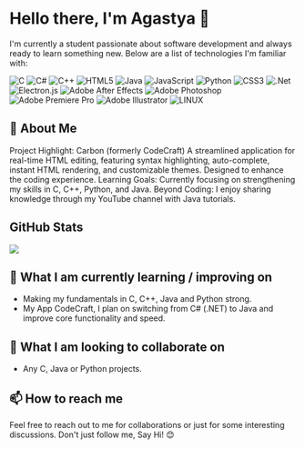 # Hello there, I'm Agastya 👋
I'm currently a student passionate about software development and always ready to learn something new. Below are a list of technologies I'm familiar with:

![C](https://img.shields.io/badge/c-%2300599C.svg?style=for-the-badge&logo=c&logoColor=white) ![C#](https://img.shields.io/badge/c%23-%23239120.svg?style=for-the-badge&logo=c-sharp&logoColor=white) ![C++](https://img.shields.io/badge/c++-%2300599C.svg?style=for-the-badge&logo=c%2B%2B&logoColor=white) ![HTML5](https://img.shields.io/badge/html5-%23E34F26.svg?style=for-the-badge&logo=html5&logoColor=white) ![Java](https://img.shields.io/badge/java-%23ED8B00.svg?style=for-the-badge&logo=java&logoColor=white) ![JavaScript](https://img.shields.io/badge/javascript-%23323330.svg?style=for-the-badge&logo=javascript&logoColor=%23F7DF1E) ![Python](https://img.shields.io/badge/python-3670A0?style=for-the-badge&logo=python&logoColor=ffdd54) ![CSS3](https://img.shields.io/badge/css3-%231572B6.svg?style=for-the-badge&logo=css3&logoColor=white) ![.Net](https://img.shields.io/badge/.NET-5C2D91?style=for-the-badge&logo=.net&logoColor=white) ![Electron.js](https://img.shields.io/badge/Electron-191970?style=for-the-badge&logo=Electron&logoColor=white) ![Adobe After Effects](https://img.shields.io/badge/Adobe%20After%20Effects-9999FF.svg?style=for-the-badge&logo=Adobe%20After%20Effects&logoColor=white) ![Adobe Photoshop](https://img.shields.io/badge/adobephotoshop-%2331A8FF.svg?style=for-the-badge&logo=adobephotoshop&logoColor=white) ![Adobe Premiere Pro](https://img.shields.io/badge/Adobe%20Premiere%20Pro-9999FF.svg?style=for-the-badge&logo=Adobe%20Premiere%20Pro&logoColor=white) ![Adobe Illustrator](https://img.shields.io/badge/adobeillustrator-%23FF9A00.svg?style=for-the-badge&logo=adobeillustrator&logoColor=white) ![LINUX](https://img.shields.io/badge/Linux-FCC624?style=for-the-badge&logo=linux&logoColor=black)

## 🚀 About Me

Project Highlight: Carbon (formerly CodeCraft)
A streamlined application for real-time HTML editing, featuring syntax highlighting, auto-complete, instant HTML rendering, and customizable themes. Designed to enhance the coding experience.
Learning Goals: Currently focusing on strengthening my skills in C, C++, Python, and Java.
Beyond Coding: I enjoy sharing knowledge through my YouTube channel with Java tutorials.

## GitHub Stats
![](https://github-readme-stats.vercel.app/api/top-langs/?username=agastya-hukoo&theme=dark)

## 📖 What I am currently learning / improving on
- Making my fundamentals in C, C++, Java and Python strong.
- My App CodeCraft, I plan on switching from C# (.NET) to Java and improve core functionality and speed.

## 🎯 What I am looking to collaborate on
- Any C, Java or Python projects.

## 📫 How to reach me


Feel free to reach out to me for collaborations or just for some interesting discussions. Don't just follow me, Say Hi! 😊
